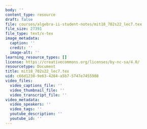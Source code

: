 ```yaml
---
body: ''
content_type: resource
draft: false
file: courses/algebra-ii-student-notes/mit18_702s22_lec7.tex
file_size: 27391
file_type: text/x-tex
image_metadata:
  caption: ''
  credit: ''
  image-alt: ''
learning_resource_types: []
license: https://creativecommons.org/licenses/by-nc-sa/4.0/
resourcetype: Document
title: mit18_702s22_lec7.tex
uid: c66d1238-9e63-4284-a5b7-5747e7455988
video_files:
  video_captions_file: ''
  video_thumbnail_file: ''
  video_transcript_file: ''
video_metadata:
  video_speakers: ''
  video_tags: ''
  youtube_description: ''
  youtube_id: ''
---
```


